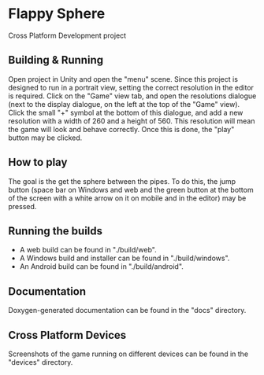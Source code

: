 # Flappy Sphere
Cross Platform Development project

## Building & Running
Open project in Unity and open the "menu" scene. Since this project is designed to
run in a portrait view, setting the correct resolution in the editor is required.
Click on the "Game" view tab, and open the resolutions dialogue (next to the display
dialogue, on the left at the top of the "Game" view). Click the small "+" symbol at
the bottom of this dialogue, and add a new resolution with a width of 260 and a
height of 560. This resolution will mean the game will look and behave correctly.
Once this is done, the "play" button may be clicked.

## How to play
The goal is the get the sphere between the pipes. To do this, the jump button
(space bar on Windows and web and the green button at the bottom of the screen
with a white arrow on it on mobile and in the editor) may be pressed.

## Running the builds
 - A web build can be found in "./build/web".
 - A Windows build and installer can be found in "./build/windows".
 - An Android build can be found in "./build/android".

## Documentation
Doxygen-generated documentation can be found in the "docs" directory.

## Cross Platform Devices
Screenshots of the game running on different devices can be found in
the "devices" directory.
